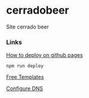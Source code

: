# cerradobeer
Site cerrado beer

### Links

[How to deploy on github pages](https://www.gatsbyjs.org/docs/how-gatsby-works-with-github-pages/)

``npm run deploy``

[Free Templates](https://codebushi.com/gatsby-starters/)

[Configure DNS](https://hackernoon.com/how-to-set-up-godaddy-domain-with-github-pages-a9300366c7b)
